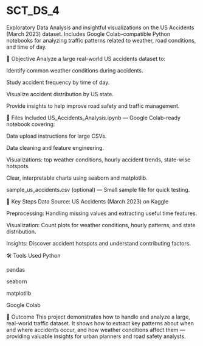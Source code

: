 # SCT_DS_4
Exploratory Data Analysis and insightful visualizations on the US Accidents (March 2023) dataset. Includes Google Colab-compatible Python notebooks for analyzing traffic patterns related to weather, road conditions, and time of day.

📌 Objective
Analyze a large real-world US accidents dataset to:

Identify common weather conditions during accidents.

Study accident frequency by time of day.

Visualize accident distribution by US state.

Provide insights to help improve road safety and traffic management.

📁 Files Included
US_Accidents_Analysis.ipynb — Google Colab-ready notebook covering:

Data upload instructions for large CSVs.

Data cleaning and feature engineering.

Visualizations: top weather conditions, hourly accident trends, state-wise hotspots.

Clear, interpretable charts using seaborn and matplotlib.

sample_us_accidents.csv (optional) — Small sample file for quick testing.

🔑 Key Steps
Data Source: US Accidents (March 2023) on Kaggle

Preprocessing: Handling missing values and extracting useful time features.

Visualization: Count plots for weather conditions, hourly patterns, and state distribution.

Insights: Discover accident hotspots and understand contributing factors.

🛠️ Tools Used
Python

pandas

seaborn

matplotlib

Google Colab

🚀 Outcome
This project demonstrates how to handle and analyze a large, real-world traffic dataset. It shows how to extract key patterns about when and where accidents occur, and how weather conditions affect them — providing valuable insights for urban planners and road safety analysts.
